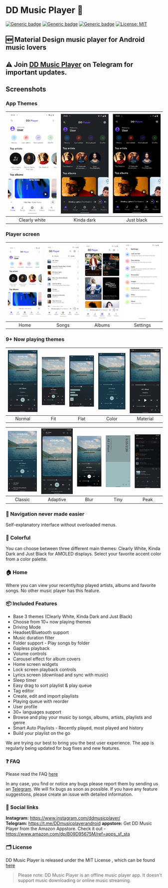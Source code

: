 # DD Music Player 🎵

[![Generic badge](https://img.shields.io/badge/Platform-Android-green.svg)](https://github.com/Harry20406/DD-Music-Player-)
[![Generic badge](https://img.shields.io/badge/minSdkVersion-21-green.svg)](https://github.com/Harry20406/DD-Music-Player-)
[![Generic badge](https://img.shields.io/badge/Download-amzon_appstore-green.svg)](https://github.com/Harry20406/DD-Music-Player-)
[![License: MIT](https://img.shields.io/badge/License-MIT-blue.svg)](https://github.com/Harry20406/DD-Music-Player-/blob/main/LICENSE)
<!--[![Telegram Follow](https://img.shields.io/twitter/follow/DDmusicplayer?style=social)](https://twitter.com/musicapp)-->


## 🆕 Material Design music player for Android music lovers

## ⚠ Join [DD Music Player](https://t.me/DDmusicplayerandroid) on Telegram for important updates.

 ## Screenshots
 ### App Themes
 | <img src="https://github.com/Harry20406/DD-Music-Player-/blob/main/screenshots/home.jpg" width="200"/> | <img src="https://github.com/Harry20406/DD-Music-Player-/blob/main/screenshots/home_dark.jpg" width="200"/> | <img src="https://github.com/Harry20406/DD-Music-Player-/blob/main/screenshots/home_black.jpg" width="200"/> |
 |:---:|:---:|:---:|
 |Clearly white| Kinda dark | Just black|

### Player screen
| <img src="screenshots/home.jpg" width="200"/>| <img src="screenshots/list.jpg" width="200"/>| <img src="screenshots/albums.jpg" width="200"/>| <img src="screenshots/settings.jpeg" width="200"/>|
|:---:|:---:|:---:|:---:|
| Home | Songs | Albums | Settings | 

### 9+ Now playing themes
 
| <img src="screenshots/np_normal.jpeg" width="200"/>	|<img src="screenshots/np_fit.jpeg" width="200"/>|   <img src="screenshots/np_flat.jpeg" width="200"/>  	|    <img src="screenshots/np_color.jpeg" width="200"/> 	|     <img src="screenshots/np_material.jpeg" width="200"/>	|
|:-----:	|:-----:	|:-----:	|:-----:	|:-----:	|
| Normal 	| Fit 	| Flat 	| Color 	| Material 	|

| <img src="screenshots/no_classic.jpeg" width="200"/>	|<img src="screenshots/np_adaptive.jpeg" width="200"/>|   <img src="screenshots/np_blur.jpeg" width="200"/>  	|    <img src="screenshots/np_tiny.jpeg" width="200"/> 	|     <img src="screenshots/np_peak.jpeg" width="200"/>	|
|:-----:	|:-----:	|:-----:	|:-----:	|:-----:	|
| Classic 	| Adaptive 	| Blur 	| Tiny 	| Peak 	|  

### 🧭 Navigation never made easier 
Self-explanatory interface without overloaded menus.

### 🎨 Colorful
You can choose between three different main themes: Clearly White, Kinda
Dark and Just Black for AMOLED displays. Select your favorite accent
color from a color palette.

### 🏠 Home
Where you can view your recently/top played artists, albums and
favorite songs. No other music player has this feature.

### 📦 Included Features
-  Base 3 themes (Clearly White, Kinda Dark and Just Black)
-  Choose from 10+ now playing themes
-  Driving Mode
-  Headset/Bluetooth support
-  Music duration filter
-  Folder support - Play songs by folder
-  Gapless playback
-  Volume controls
-  Carousel effect for album covers
-  Home screen widgets
-  Lock screen playback controls
-  Lyrics screen (download and sync with music)
-  Sleep timer
-  Easy drag to sort playlist & play queue
-  Tag editor
-  Create, edit and import playlists
-  Playing queue with reorder
-  User profile
-  30+ languages support 
-  Browse and play your music by songs, albums, artists, playlists and
  genre
-  Smart Auto Playlists - Recently played, most played and history
-  Build your playlist on the go


We are trying our best to bring you the best user experience. The app is regularly being updated for bug fixes and new features.

### ❓ FAQ
Please read the FAQ [here](https://github.com/Harry20406/DD-Music-Player-/blob/main/FAQ.md)

In any case, you find or notice any bugs please report them by
sending us an [Telegram](https://t.me/DDMusicPlayerHelp). We will fix bugs as soon as
possible.
If you have any feature suggestions, please create an issue with detailed information.

### 🔗 Social links
**Instagram:** https://www.instagram.com/ddmusicplayer/  
**Telegram:** https://t.me/DDmusicplayerandroid
**appstore:** Get DD Music Player from the Amazon Appstore. Check it out - https://www.amazon.com/dp/B09D95675M/ref=apps_sf_sta

### 🗂️ License

DD Music Player is released under the MIT License 
, which can be found [here](LICENSE.md)


>Please note: DD Music Player is an offline music player app. It
>doesn't support music downloading or online music streaming.

